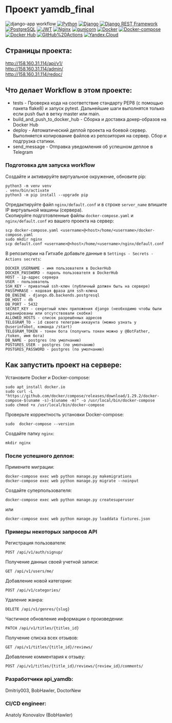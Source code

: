 # Проект yamdb_final

![django-app workflow](https://github.com/bobhawler/yamdb_final/actions/workflows/yamdb_workflow.yml/badge.svg)        [![Python](https://img.shields.io/badge/-Python-464646?style=flat&logo=Python&logoColor=56C0C0&color=008080)](https://www.python.org/)
[![Django](https://img.shields.io/badge/-Django-464646?style=flat&logo=Django&logoColor=56C0C0&color=008080)](https://www.djangoproject.com/)
[![Django REST Framework](https://img.shields.io/badge/-Django%20REST%20Framework-464646?style=flat&logo=Django%20REST%20Framework&logoColor=56C0C0&color=008080)](https://www.django-rest-framework.org/)
[![PostgreSQL](https://img.shields.io/badge/-PostgreSQL-464646?style=flat&logo=PostgreSQL&logoColor=56C0C0&color=008080)](https://www.postgresql.org/)
[![JWT](https://img.shields.io/badge/-JWT-464646?style=flat&color=008080)](https://jwt.io/)
[![Nginx](https://img.shields.io/badge/-NGINX-464646?style=flat&logo=NGINX&logoColor=56C0C0&color=008080)](https://nginx.org/ru/)
[![gunicorn](https://img.shields.io/badge/-gunicorn-464646?style=flat&logo=gunicorn&logoColor=56C0C0&color=008080)](https://gunicorn.org/)
[![Docker](https://img.shields.io/badge/-Docker-464646?style=flat&logo=Docker&logoColor=56C0C0&color=008080)](https://www.docker.com/)
[![Docker-compose](https://img.shields.io/badge/-Docker%20compose-464646?style=flat&logo=Docker&logoColor=56C0C0&color=008080)](https://www.docker.com/)
[![Docker Hub](https://img.shields.io/badge/-Docker%20Hub-464646?style=flat&logo=Docker&logoColor=56C0C0&color=008080)](https://www.docker.com/products/docker-hub)
[![GitHub%20Actions](https://img.shields.io/badge/-GitHub%20Actions-464646?style=flat&logo=GitHub%20actions&logoColor=56C0C0&color=008080)](https://github.com/features/actions)
[![Yandex.Cloud](https://img.shields.io/badge/-Yandex.Cloud-464646?style=flat&logo=Yandex.Cloud&logoColor=56C0C0&color=008080)](https://cloud.yandex.ru/)

## Страницы проекта:

http://158.160.31.114/api/v1/<br>
http://158.160.31.114/admin/<br>
http://158.160.31.114/redoc/<br>


## Что делает Workflow в этом проекте:

-   tests - Проверка кода на соответствие стандарту PEP8 (с помощью пакета flake8) и запуск pytest. Дальнейшие шаги выполнятся только если push был в ветку master или main.
-   build_and_push_to_docker_hub - Сборка и доставка докер-образов на Docker Hub
-   deploy - Автоматический деплой проекта на боевой сервер. Выполняется копирование файлов из репозитория на сервер. Сбор и подгрузка статики.
-   send_message - Отправка уведомления об успешном деплое в Telegram

### Подготовка для запуска workflow

Создайте и активируйте виртуальное окружение, обновите pip:

```
python3 -m venv venv
. venv/bin/activate
python3 -m pip install --upgrade pip
```

Отредактируйте файл `nginx/default.conf` и в строке `server_name` впишите IP виртуальной машины (сервера).  
Скопируйте подготовленные файлы `docker-compose.yaml` и `nginx/default.conf` из вашего проекта на сервер:

```
scp docker-compose.yaml <username>@<host>/home/<username>/docker-compose.yaml
sudo mkdir nginx
scp default.conf <username>@<host>/home/<username>/nginx/default.conf
```

В репозитории на Гитхабе добавьте данные в `Settings - Secrets - Actions secrets`:

```
DOCKER_USERNAME - имя пользователя в DockerHub
DOCKER_PASSWORD - пароль пользователя в DockerHub
HOST - ip-адрес сервера
USER - пользователь
SSH_KEY - приватный ssh-ключ (публичный должен быть на сервере)
PASSPHRASE - кодовая фраза для ssh-ключа
DB_ENGINE - django.db.backends.postgresql
DB_HOST - db
DB_PORT - 5432
SECRET_KEY - секретный ключ приложения django (необходимо чтобы были экранированы или отсутствовали скобки)
ALLOWED_HOSTS - список разрешённых адресов
TELEGRAM_TO - id своего телеграм-аккаунта (можно узнать у @userinfobot, команда /start)
TELEGRAM_TOKEN - токен бота (получить токен можно у @BotFather, /token, имя бота)
DB_NAME - postgres (по умолчанию)
POSTGRES_USER - postgres (по умолчанию)
POSTGRES_PASSWORD - postgres (по умолчанию)
```

## Как запустить проект на сервере:

Установите Docker и Docker-compose:

```
sudo apt install docker.io
sudo curl -L "https://github.com/docker/compose/releases/download/1.29.2/docker-compose-$(uname -s)-$(uname -m)" -o /usr/local/bin/docker-compose
sudo chmod +x /usr/local/bin/docker-compose
```

Проверьте корректность установки Docker-compose:

```
sudo  docker-compose --version
```

Создайте папку `nginx`:

```
mkdir nginx
```

### После успешного деплоя:

Примените миграции:

```
docker-compose exec web python manage.py makemigrations
docker-compose exec web python manage.py migrate --noinput
```

Создайте суперпользователя:

```
docker-compose exec web python manage.py createsuperuser
```

или

```
docker-compose exec web python manage.py loaddata fixtures.json
```
### Примеры некоторых запросов API

Регистрация пользователя:
```
POST /api/v1/auth/signup/
```
Получение данных своей учетной записи:
```
GET /api/v1/users/me/
```
Добавление новой категории:
```
POST /api/v1/categories/
```
Удаление жанра:
```
DELETE /api/v1/genres/{slug}
```
Частичное обновление информации о произведении:
```
PATCH /api/v1/titles/{titles_id}
```
Получение списка всех отзывов:
```
GET /api/v1/titles/{title_id}/reviews/
```
Добавление комментария к отзыву:
```
POST /api/v1/titles/{title_id}/reviews/{review_id}/comments/
```


### Разработчики api_yamdb:
Dmitriy003, BobHawler, DoctorNew

### CI/CD engineer:
Anatoly Konovalov (BobHawler)
